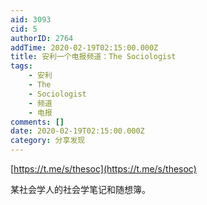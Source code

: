 ```yaml
---
aid: 3093
cid: 5
authorID: 2764
addTime: 2020-02-19T02:15:00.000Z
title: 安利一个电报频道：The Sociologist
tags:
    - 安利
    - The
    - Sociologist
    - 频道
    - 电报
comments: []
date: 2020-02-19T02:15:00.000Z
category: 分享发现
---
```


[https://t.me/s/thesoc](https://t.me/s/thesoc)

某社会学人的社会学笔记和随想簿。
